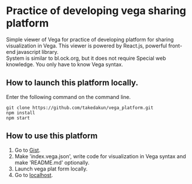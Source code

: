 # Practice of developing vega sharing platform
Simple viewer of Vega for practice of developing platform for sharing visualization in Vega. This viewer is powered by React.js, powerful front-end javascript library. \
System is similar to bl.ock.org, but it does not require Special web knowledge. You only have to know Vega syntax.

## How to launch this platform locally.
Enter the following command on the command line.
```
git clone https://github.com/takedakun/vega_platform.git
npm install
npm start
```

## How to use this platform
1. Go to [Gist](https://gist.github.com/). 
2. Make 'index.vega.json', write code for visualization in Vega syntax and make 'README.md' optionally.
3. Launch vega plat form locally.
4. Go to [localhost](http://localhost:3000).
